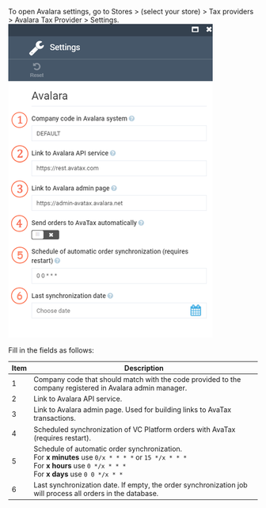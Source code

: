
To open Avalara settings, go to Stores > (select your store) > Tax providers > Avalara Tax Provider > Settings.
![Settings](../media/avalara-settings.png)

Fill in the fields as follows:

| Item | Description                                                                                                                                                                                                |
|------|------------------------------------------------------------------------------------------------------------------------------------------------------------------------------------------------------------|
| 1    | Company code that should match with the code provided to the company registered in Avalara admin manager.                                                                                                  |
| 2    | Link to Avalara API service.                                                                                                                                                                               |
| 3    | Link to Avalara admin page. Used for building links to AvaTax transactions.                                                                                                                                |
| 4    | Scheduled synchronization of VC Platform orders with AvaTax (requires restart).                                                                                                                            |
| 5    | Schedule of automatic order synchronization.<br> For **x minutes** use `0/x * * * *` or `15 */x * * *` <br> For **x hours** use `0 */x * * *` <br> For **x days** use `0 0 */x * *` |
| 6    | Last synchronization date. If empty, the order synchronization job will process all orders in the database.                                                                                                                                                                                                           |